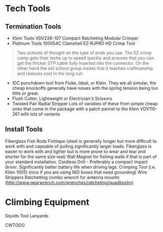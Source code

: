 <!-- TITLE: Tech Tools -->
<!-- SUBTITLE: In the bag or on the truck, a list of tools that make installs, construction, and maintenance fast and easy. -->

# Tech Tools
## Termination Tools
* Klein Tools VDV226-107 Compact Ratcheting Modular Crimper
* Platinum Tools 100054C Clamshell EZ-RJPRO HD Crimp Tool
> Two schools of thought on the type of ends you use. The EZ crimp camp gets their techs up to speed quickly and ensures that you can get the thicker STP cable fully inserted into the connector. On the other hand the old school group insists that it teaches craftmanship and reduces cost in the long run.
*  IDC punchdown tool from Fluke, Ideal, or Klein. They are all simular, the cheap knockoffs generally have issues with the spring tension being too little or great.
*  Flush Cutter, Lightweight or Electrician's Scissors
*  Twisted Pair Radial Stripper Lots of variaties of these from simple cheap ones that come in the package with a patch pannel to the Klein VDV110-261 with lots of variants

## Install Tools
Fiberglass Fish Rods
Fishtape (steel is generally longer but more difficult to work with and capeable of pulling significantly larger loads. Fiberglass is easier to work with and lighter but is more prone to wear and tear and shorter for the same size real)
Wall Magnet for fishing walls if that is part of your standard installation.
Cordless Drill - Preferably a compact impact driver. Significantly better battery life when driving lags.
Crimping Tool (i.e. Klien 1005) (nice if you are using NID boxes that need grounding)
Wire Strippers
Ratchetting combo wrench for antenna mounts (http://www.gearwrench.com/wrenches/ratcheting/quadboxtm)

# Climbing Equipment
Squids Tool Lanyards

CWTODO